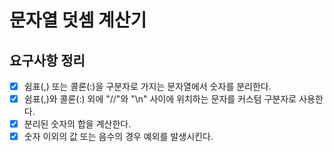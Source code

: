 # 문자열 덧셈 계산기

## 요구사항 정리

- [x] 쉼표(,) 또는 콜론(:)을 구분자로 가지는 문자열에서 숫자를 분리한다.
- [x] 쉼표(,)와 콜론(:) 외에 "//"와 "\n" 사이에 위치하는 문자를 커스텀 구분자로 사용한다.
- [x] 분리된 숫자의 합을 계산한다.
- [x] 숫자 이외의 값 또는 음수의 경우 예외를 발생시킨다.